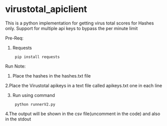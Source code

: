 # virustotal_apiclient
This is a python implementation for getting virus total scores for Hashes only.
Support for multiple api keys to bypass the per minute limit

Pre-Req:
  1. Requests
  
          pip install requests
 
Run Note:
  1. Place the hashes in the hashes.txt file 
  
  2.Place the Virustotal apikeys in a text file called apikeys.txt one in each line
  
  3. Run using command 
  
          python runnerV2.py
          
  4.The output will be shown in the csv file(uncomment in the code) and also in the stdout
  
  
